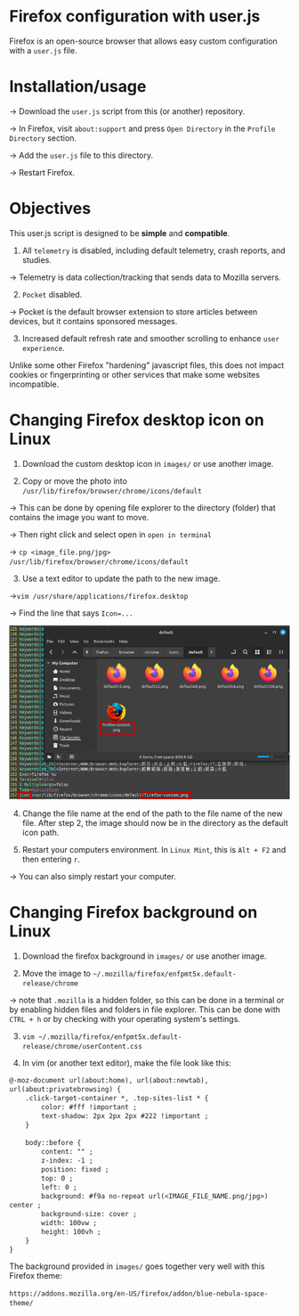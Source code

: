 # Firefox configuration with user.js
Firefox is an open-source browser that allows easy custom configuration with a `user.js` file.

# Installation/usage

-> Download the `user.js` script from this (or another) repository.

-> In Firefox, visit `about:support` and press `Open Directory` in the `Profile Directory` section.

-> Add the `user.js` file to this directory.

-> Restart Firefox.

# Objectives

This user.js script is designed to be **simple** and **compatible**.

1. All `telemetry` is disabled, including default telemetry, crash reports, and studies.

-> Telemetry is data collection/tracking that sends data to Mozilla servers.

2. `Pocket` disabled.

-> Pocket is the default browser extension to store articles between devices, but it contains sponsored messages.

3. Increased default refresh rate and smoother scrolling to enhance `user experience`.

Unlike some other Firefox "hardening" javascript files, this does not impact cookies or fingerprinting or other services that make some websites incompatible.

# Changing Firefox desktop icon on Linux

1. Download the custom desktop icon in `images/` or use another image.

2. Copy or move the photo into `/usr/lib/firefox/browser/chrome/icons/default`

-> This can be done by opening file explorer to the directory (folder) that contains the image you want to move.

-> Then right click and select open in `open in terminal`

-> `cp <image_file.png/jpg> /usr/lib/firefox/browser/chrome/icons/default` 


3. Use a text editor to update the path to the new image.

->`vim /usr/share/applications/firefox.desktop`

-> Find the line that says `Icon=...`

![It should look like this](images/desktop_icon_instructions.png)

4. Change the file name at the end of the path to the file name of the new file. After step 2, the image should now be in the directory as the default icon path.

5. Restart your computers environment. In `Linux Mint`, this is `Alt + F2` and then entering `r`.

-> You can also simply restart your computer.

# Changing Firefox background on Linux

1. Download the firefox background in `images/` or use another image.

2. Move the image to `~/.mozilla/firefox/enfpmt5x.default-release/chrome`

-> note that `.mozilla` is a hidden folder, so this can be done in a terminal or by enabling hidden files and folders in file explorer. This can be done with `CTRL + h` or by checking with your operating system's settings.

3. `vim ~/.mozilla/firefox/enfpmt5x.default-release/chrome/userContent.css`

4. In vim (or another text editor), make the file look like this:

```
@-moz-document url(about:home), url(about:newtab), url(about:privatebrowsing) {
    .click-target-container *, .top-sites-list * {
        color: #fff !important ;
        text-shadow: 2px 2px 2px #222 !important ;
    }

    body::before {
        content: "" ;
        z-index: -1 ;
        position: fixed ;
        top: 0 ;
        left: 0 ;
        background: #f9a no-repeat url(<IMAGE_FILE_NAME.png/jpg>) center ;
        background-size: cover ;
        width: 100vw ;
        height: 100vh ;
    }
}
```

The background provided in `images/` goes together very well with this Firefox theme:

`https://addons.mozilla.org/en-US/firefox/addon/blue-nebula-space-theme/`
